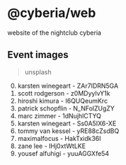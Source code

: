 # @cyberia/web

website of the nightclub cyberia

## Event images

> unsplash

0. karsten winegeart - ZAr7IDRN5GA
1. scott rodgerson - z0MDyylvY1k
2. hiroshi kimura - I6QUQeumKrc
3. patrick schopflin - N_NFolZUgZY
4. marc zimmer - 1dNujhlCTYQ
5. karsten winegeart - Ss0A5IX6-XE
6. tommy van kessel - yRE88cZsdBQ
7. maximalfocus - HakTxidk36I
8. zane lee - IHj0xtWtLKE
9. yousef alfuhigi - yuuAGGXfe54
